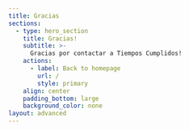 ```yaml
---
title: Gracias
sections:
  - type: hero_section
    title: Gracias!
    subtitle: >-
      Gracias por contactar a Tiempos Cumplidos!
    actions:
      - label: Back to homepage
        url: /
        style: primary
    align: center
    padding_bottom: large
    background_color: none
layout: advanced
---
```

